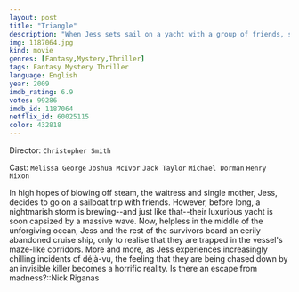 ```yaml
---
layout: post
title: "Triangle"
description: "When Jess sets sail on a yacht with a group of friends, she cannot shake the feeling that there is something wrong. Her suspicions are realized when the yacht hits a storm and the group is forced to board a passing ocean liner to get to safety, a ship Jess is convinced she's been on before. The ship appears deserted, the clock on board has stopped, but they are not alone... Someone is intent on hunting them down, one by one. And Jess unknowingly holds the key to end the terror..."
img: 1187064.jpg
kind: movie
genres: [Fantasy,Mystery,Thriller]
tags: Fantasy Mystery Thriller 
language: English
year: 2009
imdb_rating: 6.9
votes: 99286
imdb_id: 1187064
netflix_id: 60025115
color: 432818
---
```

Director: `Christopher Smith`  

Cast: `Melissa George` `Joshua McIvor` `Jack Taylor` `Michael Dorman` `Henry Nixon` 

In high hopes of blowing off steam, the waitress and single mother, Jess, decides to go on a sailboat trip with friends. However, before long, a nightmarish storm is brewing--and just like that--their luxurious yacht is soon capsized by a massive wave. Now, helpless in the middle of the unforgiving ocean, Jess and the rest of the survivors board an eerily abandoned cruise ship, only to realise that they are trapped in the vessel's maze-like corridors. More and more, as Jess experiences increasingly chilling incidents of déjà-vu, the feeling that they are being chased down by an invisible killer becomes a horrific reality. Is there an escape from madness?::Nick Riganas